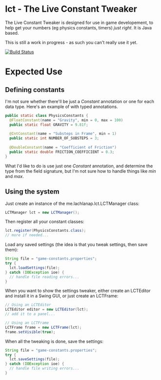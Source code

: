 lct - The Live Constant Tweaker
===============================

The Live Constant Tweaker is designed for use in game developement, to help get your numbers (eg physics constants, timers) _just right_. It is Java based.

This is still a work in progress - as such you can't really use it yet.

[![Build Status](https://travis-ci.org/ThorinII/lct.png?branch=master)](https://travis-ci.org/ThorinII/lct)

Expected Use
============

Defining constants
------------------

I'm not sure whether there'll be just a *Constant* annotation or one for each data type.
Here's an example of with typed annotations.

```java
public static class PhysicsConstants {
  @FloatConstant(name = "Gravity", min = 0, max = 100)
  public static float GRAVITY = 9.81f;
  
  @IntConstant(name = "Substeps in Frame", min = 1)
  public static int NUMBER_OF_SUBSTEPS = 3;
  
  @DoubleConstant(name = "Coefficient of Friction")
  public static double FRICTION_COEFFICIENT = 0.3;
}
```

What I'd like to do is use just one *Constant* annotation, and determine the type from the field signature, but I'm not sure how to handle things like _min_ and _max_.

Using the system
----------------

Just create an instance of the me.lachlanap.lct.LCTManager class:
```java
LCTManager lct = new LCTManager();
```

Then register all your constant classes:
```java
lct.register(PhysicsConstants.class);
// more if needed...
```

Load any saved settings (the idea is that you tweak settings, then save them):
```java
String file = "game-constants.properties";
try {
  lct.loadSettings(file);
} catch (IOException ioe) {
  // handle file reading errors...
}
```

When you want to show the settings tweaker, either create an LCTEditor and install it in a Swing GUI, or just create an LCTFrame:
```java
// Using an LCTEditor
LCTEditor editor = new LCTEditor(lct);
// add it to a panel...

// Using an LCTFrame
LCTFrame frame = new LCTFrame(lct);
frame.setVisible(true);
```

When all the tweaking is done, save the settings:
```java
String file = "game-constants.properties";
try {
  lct.saveSettings(file);
} catch (IOException ioe) {
  // handle file writing errors...
}
```


